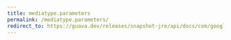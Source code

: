 ```yaml
---
title: mediatype.parameters
permalink: /mediatype.parameters/
redirect_to: https://guava.dev/releases/snapshot-jre/api/docs/com/google/common/net/MediaType.html#parameters--
---
```

